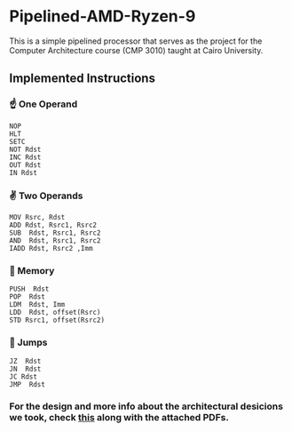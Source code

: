 # Pipelined-AMD-Ryzen-9
This is a simple pipelined processor that serves as the project for the Computer Architecture course (CMP 3010) taught at Cairo University.

## Implemented Instructions
### ☝️ One Operand
```
NOP
HLT
SETC
NOT Rdst
INC Rdst
OUT Rdst
IN Rdst
```
### ✌️ Two Operands
```
MOV Rsrc, Rdst
ADD Rdst, Rsrc1, Rsrc2
SUB  Rdst, Rsrc1, Rsrc2
AND  Rdst, Rsrc1, Rsrc2
IADD Rdst, Rsrc2 ,Imm
```

### 💾 Memory
```
PUSH  Rdst
POP  Rdst
LDM  Rdst, Imm
LDD  Rdst, offset(Rsrc)
STD Rsrc1, offset(Rsrc2)
```

### 🦘 Jumps
```
JZ  Rdst
JN  Rdst
JC Rdst
JMP  Rdst
```

### For the design and more info about the architectural desicions we took, check <a href="https://bit.ly/3JFTedJ">this</a> along with the attached PDFs.
